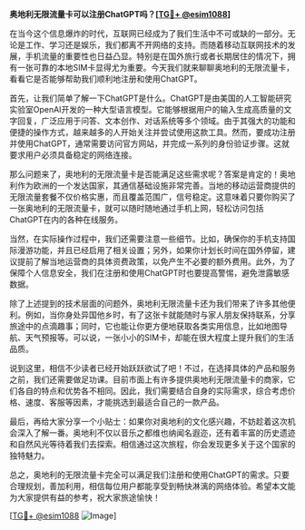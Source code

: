 **奥地利无限流量卡可以注册ChatGPT吗？[[TG💪+ @esim1088](https://t.me/s/esim1088)]**

在当今这个信息爆炸的时代，互联网已经成为了我们生活中不可或缺的一部分。无论是工作、学习还是娱乐，我们都离不开网络的支持。而随着移动互联网技术的发展，手机流量的重要性也日益凸显。特别是在国外旅行或者长期居住的情况下，拥有一张可靠的本地SIM卡显得尤为重要。今天我们就来聊聊奥地利的无限流量卡，看看它是否能够帮助我们顺利地注册和使用ChatGPT。

首先，让我们简单了解一下ChatGPT是什么。ChatGPT是由美国的人工智能研究实验室OpenAI开发的一种大型语言模型。它能够根据用户的输入生成高质量的文字回复，广泛应用于问答、文本创作、对话系统等多个领域。由于其强大的功能和便捷的操作方式，越来越多的人开始关注并尝试使用这款工具。然而，要成功注册并使用ChatGPT，通常需要访问官方网站，并完成一系列的身份验证步骤。这就要求用户必须具备稳定的网络连接。

那么问题来了，奥地利的无限流量卡是否能满足这些需求呢？答案是肯定的！奥地利作为欧洲的一个发达国家，其通信基础设施非常完善。当地的移动运营商提供的无限流量套餐不仅价格实惠，而且覆盖范围广，信号稳定。这意味着只要你购买了一张奥地利的无限流量卡，就可以随时随地通过手机上网，轻松访问包括ChatGPT在内的各种在线服务。

当然，在实际操作过程中，我们还需要注意一些细节。比如，确保你的手机支持国际漫游功能，并且已经启用了相关设置；另外，如果你计划长时间在国外停留，建议提前了解当地运营商的具体资费政策，以免产生不必要的额外费用。此外，为了保障个人信息安全，我们在注册和使用ChatGPT时也要提高警惕，避免泄露敏感数据。

除了上述提到的技术层面的问题外，奥地利无限流量卡还为我们带来了许多其他便利。例如，当你身处异国他乡时，有了这张卡就能随时与家人朋友保持联系，分享旅途中的点滴趣事；同时，它也能让你更方便地获取各类实用信息，比如地图导航、天气预报等。可以说，一张小小的SIM卡，却能在很大程度上提升我们的生活品质。

说到这里，相信不少读者已经开始跃跃欲试了吧！不过，在选择具体的产品和服务之前，我们还需要做足功课。目前市面上有许多提供奥地利无限流量卡的商家，它们各自的特点和优势各不相同。因此，我们需要结合自身的实际需求，综合考虑价格、速度、客服等因素，才能挑选到最适合自己的一款产品。

最后，再给大家分享一个小贴士：如果你对奥地利的文化感兴趣，不妨趁着这次机会深入了解一番。奥地利不仅以音乐之都维也纳闻名遐迩，还有着丰富的历史遗迹和自然风光等待着我们去探索。相信通过这次旅程，你会发现更多关于这个国家的独特魅力。

总之，奥地利的无限流量卡完全可以满足我们注册和使用ChatGPT的需求。只要合理规划，善加利用，相信每位用户都能享受到畅快淋漓的网络体验。希望本文能为大家提供有益的参考，祝大家旅途愉快！

[[TG💪+ @esim1088](https://t.me/s/esim1088) ![Image](https://i.postimg.cc/4NQfJmqS/Snipaste-2025-05-13-00-14-12.png)]